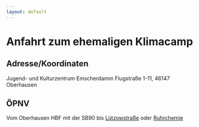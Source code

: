 ```yaml
---
layout: default
---
```


# Anfahrt zum ehemaligen Klimacamp

## Adresse/Koordinaten
Jugend- und Kulturzentrum Emscherdamm
Flugstraße 1-11, 46147 Oberhausen

## ÖPNV
Vom Oberhausen HBF mit der SB90 bis [Lützowstraße](https://www.vrr.de/de/fahrplan-mobilitaet/fahrplanauskunft/?coordOutputFormat=WGS84%255Bdd.ddddd%255D&command=&itdLPxx_useJs=1&std3_suggestMacro=std3_suggest&itdLPxx_contractor=&std3_contractorMacro=&includedMeans=checkbox&useRealtime=1&inclMOT_0Macro=true&inclMOT_1=true&inclMOT_2=true&inclMOT_4Macro=true&inclMOT_5Macro=true&inclMOT_8Macro=true&imparedOptionsActive=1&itdLPxx_snippet=1&vrr_content_plugin=tx_vrrtrafficdata_triprequest&sessionID=0&requestID=1&std3_commonMacro=trip&std3_customMacro=true&routeType=LEASTTIME&trITMOTvalue100=10&useProxFootSearch=on&itdLPxx_template=tripresults_pt_trip&itdTripDateTimeDepArr=dep&itdDateDayMonthYear=20.07.2021&itdTime=16%3A35&itdTripDateTimeDepArrRadio=dep&name_origin=&nameInfo_origin=&type_origin=any&name_destination=Oberhausen+%28Rheinl%29%2C+L%C3%BCtzowstr.&nameInfo_destination=20014157&type_destination=any#) oder [Ruhrchemie](https://www.vrr.de/de/fahrplan-mobilitaet/fahrplanauskunft/?coordOutputFormat=WGS84%255Bdd.ddddd%255D&command=&itdLPxx_useJs=1&std3_suggestMacro=std3_suggest&itdLPxx_contractor=&std3_contractorMacro=&includedMeans=checkbox&useRealtime=1&inclMOT_0Macro=true&inclMOT_1=true&inclMOT_2=true&inclMOT_4Macro=true&inclMOT_5Macro=true&inclMOT_8Macro=true&imparedOptionsActive=1&itdLPxx_snippet=1&vrr_content_plugin=tx_vrrtrafficdata_triprequest&sessionID=0&requestID=1&std3_commonMacro=trip&std3_customMacro=true&routeType=LEASTTIME&trITMOTvalue100=10&useProxFootSearch=on&itdLPxx_template=tripresults_pt_trip&itdTripDateTimeDepArr=dep&itdDateDayMonthYear=20.07.2021&itdTime=16%3A35&itdTripDateTimeDepArrRadio=dep&name_origin=&nameInfo_origin=&type_origin=any&name_destination=Oberhausen+%28Rheinl%29%2C+L%C3%BCtzowstr.&nameInfo_destination=20014157&type_destination=any#)

